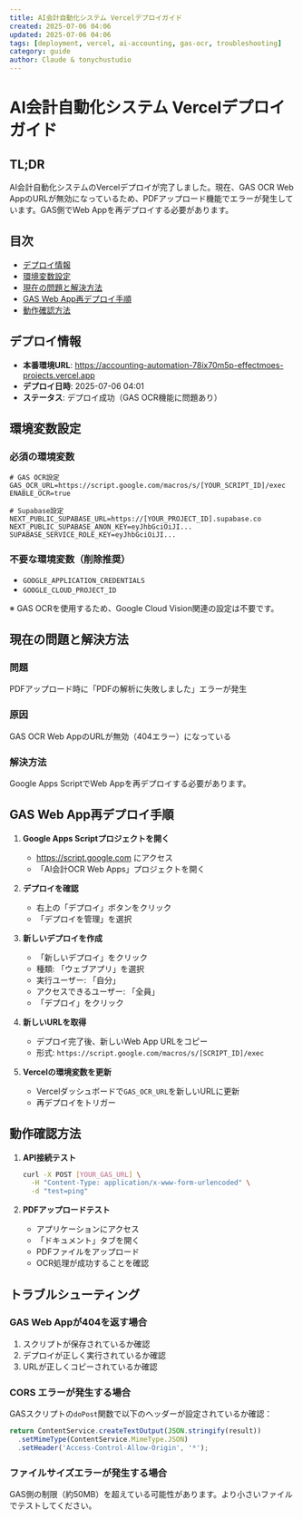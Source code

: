 ```yaml
---
title: AI会計自動化システム Vercelデプロイガイド
created: 2025-07-06 04:06
updated: 2025-07-06 04:06
tags: [deployment, vercel, ai-accounting, gas-ocr, troubleshooting]
category: guide
author: Claude & tonychustudio
---
```


# AI会計自動化システム Vercelデプロイガイド

## TL;DR

AI会計自動化システムのVercelデプロイが完了しました。現在、GAS OCR Web AppのURLが無効になっているため、PDFアップロード機能でエラーが発生しています。GAS側でWeb Appを再デプロイする必要があります。

## 目次

- [デプロイ情報](#デプロイ情報)
- [環境変数設定](#環境変数設定)
- [現在の問題と解決方法](#現在の問題と解決方法)
- [GAS Web App再デプロイ手順](#gas-web-app再デプロイ手順)
- [動作確認方法](#動作確認方法)

## デプロイ情報

- **本番環境URL**: https://accounting-automation-78ix70m5p-effectmoes-projects.vercel.app
- **デプロイ日時**: 2025-07-06 04:01
- **ステータス**: デプロイ成功（GAS OCR機能に問題あり）

## 環境変数設定

### 必須の環境変数

```env
# GAS OCR設定
GAS_OCR_URL=https://script.google.com/macros/s/[YOUR_SCRIPT_ID]/exec
ENABLE_OCR=true

# Supabase設定
NEXT_PUBLIC_SUPABASE_URL=https://[YOUR_PROJECT_ID].supabase.co
NEXT_PUBLIC_SUPABASE_ANON_KEY=eyJhbGciOiJI...
SUPABASE_SERVICE_ROLE_KEY=eyJhbGciOiJI...
```

### 不要な環境変数（削除推奨）

- `GOOGLE_APPLICATION_CREDENTIALS`
- `GOOGLE_CLOUD_PROJECT_ID`

※ GAS OCRを使用するため、Google Cloud Vision関連の設定は不要です。

## 現在の問題と解決方法

### 問題

PDFアップロード時に「PDFの解析に失敗しました」エラーが発生

### 原因

GAS OCR Web AppのURLが無効（404エラー）になっている

### 解決方法

Google Apps ScriptでWeb Appを再デプロイする必要があります。

## GAS Web App再デプロイ手順

1. **Google Apps Scriptプロジェクトを開く**
   - https://script.google.com にアクセス
   - 「AI会計OCR Web Apps」プロジェクトを開く

2. **デプロイを確認**
   - 右上の「デプロイ」ボタンをクリック
   - 「デプロイを管理」を選択

3. **新しいデプロイを作成**
   - 「新しいデプロイ」をクリック
   - 種類: 「ウェブアプリ」を選択
   - 実行ユーザー: 「自分」
   - アクセスできるユーザー: 「全員」
   - 「デプロイ」をクリック

4. **新しいURLを取得**
   - デプロイ完了後、新しいWeb App URLをコピー
   - 形式: `https://script.google.com/macros/s/[SCRIPT_ID]/exec`

5. **Vercelの環境変数を更新**
   - Vercelダッシュボードで`GAS_OCR_URL`を新しいURLに更新
   - 再デプロイをトリガー

## 動作確認方法

1. **API接続テスト**
   ```bash
   curl -X POST [YOUR_GAS_URL] \
     -H "Content-Type: application/x-www-form-urlencoded" \
     -d "test=ping"
   ```

2. **PDFアップロードテスト**
   - アプリケーションにアクセス
   - 「ドキュメント」タブを開く
   - PDFファイルをアップロード
   - OCR処理が成功することを確認

## トラブルシューティング

### GAS Web Appが404を返す場合

1. スクリプトが保存されているか確認
2. デプロイが正しく実行されているか確認
3. URLが正しくコピーされているか確認

### CORS エラーが発生する場合

GASスクリプトの`doPost`関数で以下のヘッダーが設定されているか確認：

```javascript
return ContentService.createTextOutput(JSON.stringify(result))
  .setMimeType(ContentService.MimeType.JSON)
  .setHeader('Access-Control-Allow-Origin', '*');
```

### ファイルサイズエラーが発生する場合

GAS側の制限（約50MB）を超えている可能性があります。より小さいファイルでテストしてください。